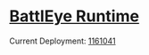 # [BattlEye Runtime](https://steamdb.info/app/1161040/)

Current Deployment: [1161041](https://steamdb.info/depot/1161041/)
